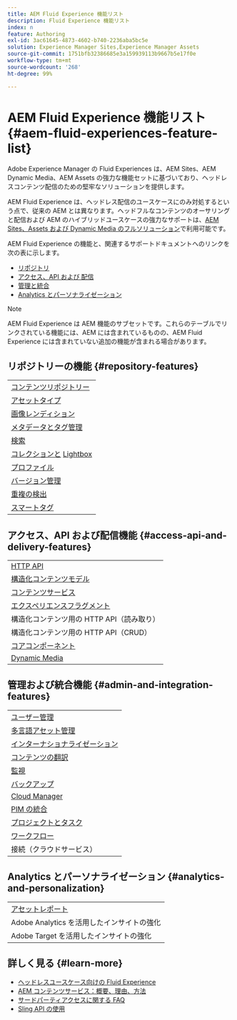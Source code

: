```yaml
---
title: AEM Fluid Experience 機能リスト
description: Fluid Experience 機能リスト
index: n
feature: Authoring
exl-id: 3ac61645-4873-4602-b740-2236aba5bc5e
solution: Experience Manager Sites,Experience Manager Assets
source-git-commit: 1751bfb32386685e3a159939113b9667b5e17f0e
workflow-type: tm+mt
source-wordcount: '268'
ht-degree: 99%

---
```


# AEM Fluid Experience 機能リスト{#aem-fluid-experiences-feature-list}

Adobe Experience Manager の Fluid Experiences は、AEM Sites、AEM Dynamic Media、AEM Assets の強力な機能セットに基づいており、ヘッドレスコンテンツ配信のための堅牢なソリューションを提供します。

AEM Fluid Experience は、ヘッドレス配信のユースケースにのみ対処するという点で、従来の AEM とは異なります。ヘッドフルなコンテンツのオーサリングと配信および AEM のハイブリッドユースケースの強力なサポートは、[AEM Sites、Assets および Dynamic Media のフルソリューション](https://experienceleague.adobe.com/docs/experience-manager-65/user-guide/home.html?lang=ja)で利用可能です。

AEM Fluid Experience の機能と、関連するサポートドキュメントへのリンクを次の表に示します。

* [リポジトリ](#repository-features)
* [アクセス、API および 配信](#access-api-and-delivery-features)
* [管理と統合](#admin-and-integration-features)
* [Analytics とパーソナライゼーション](#analytics-and-personalization)

>[!NOTE]
>
>AEM Fluid Experience は AEM 機能のサブセットです。これらのテーブルでリンクされている機能には、AEM には含まれているものの、AEM Fluid Experience には含まれていない追加の機能が含まれる場合があります。

## リポジトリーの機能 {#repository-features}

|  |
|---|
| [コンテンツリポジトリー](/help/assets/manage-assets.md) |
| [アセットタイプ](/help/assets/assets-formats.md) |
| [画像レンディション](/help/assets/image-presets.md) |
| [メタデータとタグ管理](/help/assets/metadata.md) |
| [検索](/help/assets/manage-assets.md) |
| [コレクションと](/help/assets/manage-assets.md) [Lightbox](/help/assets/light-box.md) |
| [プロファイル](/help/assets/processing-profiles.md) |
| [バージョン管理](/help/assets/manage-assets.md) |
| [重複の検出](/help/assets/duplicate-detection.md) |
| [スマートタグ](/help/assets/enhanced-smart-tags.md) |

## アクセス、API および配信機能 {#access-api-and-delivery-features}

|  |
|---|
| [HTTP API](/help/assets/mac-api-assets.md) |
| [構造化コンテンツモデル](/help/assets/content-fragments/content-fragments.md) |
| [コンテンツサービス](https://experienceleague.adobe.com/docs/experience-manager-learn/getting-started-with-aem-headless/overview.html?lang=ja) |
| [エクスペリエンスフラグメント](/help/sites-authoring/experience-fragments.md) |
| 構造化コンテンツ用の HTTP API（読み取り） |
| 構造化コンテンツ用の HTTP API（CRUD） |
| [コアコンポーネント](https://experienceleague.adobe.com/docs/experience-manager-core-components/using/introduction.html?lang=ja) |
| [Dynamic Media](/help/assets/dynamic-media.md) |

## 管理および統合機能 {#admin-and-integration-features}

|  |
|---|
| [ユーザー管理](/help/sites-administering/user-group-ac-admin.md) |
| [多言語アセット管理](/help/assets/multilingual-assets.md) |
| [インターナショナライゼーション](/help/sites-developing/i18n.md) |
| [コンテンツの翻訳](/help/sites-administering/translation.md) |
| [監視](/help/sites-deploying/monitoring-and-maintaining.md) |
| [バックアップ](/help/sites-administering/backup-and-restore.md) |
| [Cloud Manager](https://experienceleague.adobe.com/docs/experience-manager-cloud-manager/content/introduction.html?lang=ja) |
| [PIM の統合](/help/sites-authoring/managing-product-information.md) |
| [プロジェクトとタスク](/help/sites-authoring/projects.md) |
| [ワークフロー](/help/sites-administering/workflows-starting.md) |
| 接続（クラウドサービス） |

## Analytics とパーソナライゼーション {#analytics-and-personalization}

|  |
|---|
| [アセットレポート](/help/assets/asset-reports.md) |
| Adobe Analytics を活用したインサイトの強化 |
| Adobe Target を活用したインサイトの強化 |

## 詳しく見る {#learn-more}

* [ヘッドレスユースケース向けの Fluid Experience](https://experienceleague.adobe.com/docs/experience-manager-gems-events/gems/gems2017/aem-headless-usecases.html)
* [AEM コンテンツサービス：概要、理由、方法](https://experienceleague.adobe.com/docs/experience-manager-learn/getting-started-with-aem-headless/content-services/overview.html?lang=ja)
* [サードパーティアクセスに関する FAQ](https://experienceleague.adobe.com/docs/experience-manager-learn/getting-started-with-aem-headless/content-services/chapter-7.html)
* [Sling API の使用](https://experienceleague.adobe.com/docs/experience-manager-learn/getting-started-wknd-tutorial-develop/project-archetype/component-basics.html?lang=ja#sling-models)
